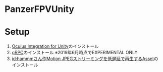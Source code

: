 # PanzerFPVUnity

# Setup

1. [Oculus Integration for Unity](https://developer.oculus.com/downloads/package/unity-integration/)のインストール
2. [gRPC](https://github.com/grpc/grpc/tree/master/examples/csharp/HelloworldUnity)のインストール ※2019年6月時点でEXPERIMENTAL ONLY
3. [id:hammmさん作Motion JPEGストリーミングを低遅延で再生するAsset](http://hammmm.hatenablog.com/entry/2016/12/15/204514)のインストール
